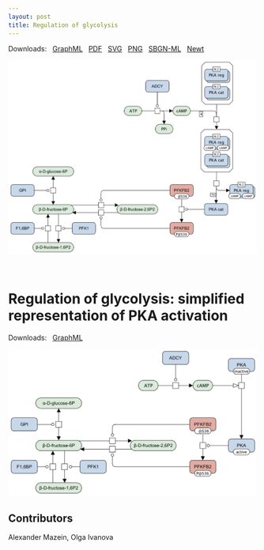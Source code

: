 ```yaml
---
layout: post
title: Regulation of glycolysis
---
```


Downloads: &nbsp; 
[GraphML](../downloads/F001-glycolysis.graphml) &nbsp;
[PDF](../downloads/F001-glycolysis.pdf) &nbsp; 
[SVG](../downloads/F001-glycolysis.svg) &nbsp;
[PNG](../downloads/F001-glycolysis.png) &nbsp;
[SBGN-ML](../downloads/F001-glycolysis.sbgn) &nbsp;
[Newt](http://web.newteditor.org/?URL=http://metabolismregulation.org/downloads/F001-glycolysis.sbgn) &nbsp;
<!--[yEd Live](https://www.yworks.com/yed-live/#file=https://metabolismregulation.org/downloads/F001-glycolysis.graphml
) &nbsp;
<a href="/glycolysis/"><img id="logo" src="/images/figure01v04.png" style="width:90%;"/></a>-->
<p align="middle"><a href="/glycolysis/"><img id="image" src="/downloads/F001-glycolysis.png" width="620"/></a></p>

<br />

# Regulation of glycolysis: simplified representation of PKA activation  

Downloads: &nbsp; 
[GraphML](../downloads/F001-glycolysis-alt.graphml) &nbsp;
<p align="middle"><a href="/glycolysis/"><img id="image" src="/downloads/F001-glycolysis-alt.png" width="620"/></a></p>


## Contributors

Alexander Mazein, Olga Ivanova  
